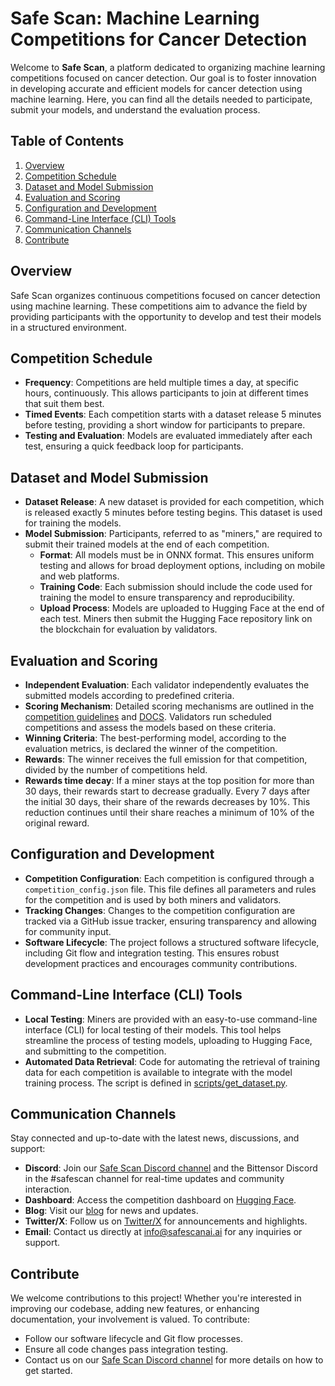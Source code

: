 




# Safe Scan: Machine Learning Competitions for Cancer Detection

Welcome to **Safe Scan**, a platform dedicated to organizing machine learning competitions focused on cancer detection. Our goal is to foster innovation in developing accurate and efficient models for cancer detection using machine learning. Here, you can find all the details needed to participate, submit your models, and understand the evaluation process.

## Table of Contents

1. [Overview](-#overview)
2. [Competition Schedule](-#competition-schedule)
3. [Dataset and Model Submission](-#dataset-and-model-submission)
4. [Evaluation and Scoring](-#evaluation-and-scoring)
5. [Configuration and Development](-#configuration-and-development)
6. [Command-Line Interface (CLI) Tools](-#command-line-interface-cli-tools)
7. [Communication Channels](-#communication-channels)
8. [Contribute](-#contribute)

## Overview

Safe Scan organizes continuous competitions focused on cancer detection using machine learning. These competitions aim to advance the field by providing participants with the opportunity to develop and test their models in a structured environment.

## Competition Schedule

- **Frequency**: Competitions are held multiple times a day, at specific hours, continuously. This allows participants to join at different times that suit them best.
- **Timed Events**: Each competition starts with a dataset release 5 minutes before testing, providing a short window for participants to prepare.
- **Testing and Evaluation**: Models are evaluated immediately after each test, ensuring a quick feedback loop for participants.

## Dataset and Model Submission

- **Dataset Release**: A new dataset is provided for each competition, which is released exactly 5 minutes before testing begins. This dataset is used for training the models.
- **Model Submission**: Participants, referred to as "miners," are required to submit their trained models at the end of each competition.
  - **Format**: All models must be in ONNX format. This ensures uniform testing and allows for broad deployment options, including on mobile and web platforms.
  - **Training Code**: Each submission should include the code used for training the model to ensure transparency and reproducibility.
  - **Upload Process**: Models are uploaded to Hugging Face at the end of each test. Miners then submit the Hugging Face repository link on the blockchain for evaluation by validators.

## Evaluation and Scoring

- **Independent Evaluation**: Each validator independently evaluates the submitted models according to predefined criteria.
- **Scoring Mechanism**: Detailed scoring mechanisms are outlined in the [competition guidelines](https://huggingface.co/spaces/safescanai/dashboard) and [DOCS](/DOCS/competitions). Validators run scheduled competitions and assess the models based on these criteria.
- **Winning Criteria**: The best-performing model, according to the evaluation metrics, is declared the winner of the competition.
- **Rewards**: The winner receives the full emission for that competition, divided by the number of competitions held.
- **Rewards time decay**: If a miner stays at the top position for more than 30 days, their rewards start to decrease gradually. Every 7 days after the initial 30 days, their share of the rewards decreases by 10%. This reduction continues until their share reaches a minimum of 10% of the original reward.
  
## Configuration and Development

- **Competition Configuration**: Each competition is configured through a `competition_config.json` file. This file defines all parameters and rules for the competition and is used by both miners and validators.
- **Tracking Changes**: Changes to the competition configuration are tracked via a GitHub issue tracker, ensuring transparency and allowing for community input.
- **Software Lifecycle**: The project follows a structured software lifecycle, including Git flow and integration testing. This ensures robust development practices and encourages community contributions.

## Command-Line Interface (CLI) Tools

- **Local Testing**: Miners are provided with an easy-to-use command-line interface (CLI) for local testing of their models. This tool helps streamline the process of testing models, uploading to Hugging Face, and submitting to the competition.
- **Automated Data Retrieval**: Code for automating the retrieval of training data for each competition is available to integrate with the model training process. The script is defined in [scripts/get_dataset.py](/scripts/get_dataset.py).

## Communication Channels

Stay connected and up-to-date with the latest news, discussions, and support:

- **Discord**: Join our [Safe Scan Discord channel](https://discord.gg/rbBu7WuZ) and the Bittensor Discord in the #safescan channel for real-time updates and community interaction.
- **Dashboard**: Access the competition dashboard on [Hugging Face](https://huggingface.co/spaces/safescanai/dashboard).
- **Blog**: Visit our [blog](https://safe-scan.ai/news/) for news and updates.
- **Twitter/X**: Follow us on [Twitter/X](https://x.com/SAFESCAN_AI) for announcements and highlights.
- **Email**: Contact us directly at [info@safescanai.ai](mailto:info@safescanai.ai) for any inquiries or support.

## Contribute

We welcome contributions to this project! Whether you're interested in improving our codebase, adding new features, or enhancing documentation, your involvement is valued. To contribute:

- Follow our software lifecycle and Git flow processes.
- Ensure all code changes pass integration testing.
- Contact us on our [Safe Scan Discord channel](https://discord.gg/rbBu7WuZ) for more details on how to get started.

